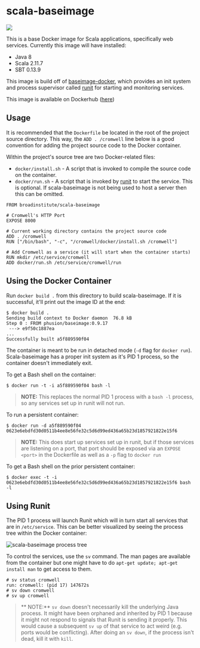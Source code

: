 # scala-baseimage

[![](http://badge-imagelayers.iron.io/broadinstitute/scala-baseimage:latest.svg)](http://imagelayers.iron.io/?images=broadinstitute/scala-baseimage:latest 'Get your own badge on imagelayers.iron.io')

This is a base Docker image for Scala applications, specifically web services.  Currently this image will have installed:

* Java 8
* Scala 2.11.7
* SBT 0.13.9

This image is build off of [baseimage-docker](http://phusion.github.io/baseimage-docker/), which provides an init system and process supervisor called [runit](http://smarden.org/runit/) for starting and monitoring services.

This image is available on Dockerhub ([here](https://registry.hub.docker.com/u/broadinstitute/scala-baseimage/))

## Usage

It is recommended that the `Dockerfile` be located in the root of the project source directory.  This way, the `ADD . /cromwell` line below is a good convention for adding the project source code to the Docker container.

Within the project's source tree are two Docker-related files:

* `docker/install.sh` - A script that is invoked to compile the source code on the container.
* `docker/run.sh` - A script that is invoked by [runit](http://smarden.org/runit/) to start the service.  This is optional.  If scala-baseimage is not being used to host a server then this can be omitted.

```
FROM broadinstitute/scala-baseimage

# Cromwell's HTTP Port
EXPOSE 8000

# Current working directory contains the project source code
ADD . /cromwell
RUN ["/bin/bash", "-c", "/cromwell/docker/install.sh /cromwell"]

# Add Cromwell as a service (it will start when the container starts)
RUN mkdir /etc/service/cromwell
ADD docker/run.sh /etc/service/cromwell/run
```

## Using the Docker Container

Run `docker build .` from this directory to build scala-baseimage.  If it is successful, it'll print out the image ID at the end:

```
$ docker build .
Sending build context to Docker daemon  76.8 kB
Step 0 : FROM phusion/baseimage:0.9.17
 ---> e9f50c1887ea
...
Successfully built a5f889590f04
```

The container is meant to be run in detached mode (`-d` flag for `docker run`).  Scala-baseimage has a proper init system as it's PID 1 process, so the container doesn't immediately exit.

To get a Bash shell on the container:

```
$ docker run -t -i a5f889590f04 bash -l
```

> **NOTE:** This replaces the normal PID 1 process with a `bash -l` process, so any services set up in runit will not run.

To run a persistent container:

```
$ docker run -d a5f889590f04
0623e6ebdfd30d0511b4ee8e56fe32c5d6d99ed436a65b23d1857921822e15f6
```

> **NOTE:** This does start up services set up in runit, but if those services are listening on a port, that port should be exposed via an `EXPOSE <port>` in the Dockerfile as well as a `-p` flag to `docker run`

To get a Bash shell on the prior persistent container:

```
$ docker exec -t -i 0623e6ebdfd30d0511b4ee8e56fe32c5d6d99ed436a65b23d1857921822e15f6 bash -l
```

## Using Runit

The PID 1 process will launch Runit which will in turn start all services that are in `/etc/service`.  This can be better visualized by seeing the process tree within the Docker container:

![scala-baseimage process tree](http://i.imgur.com/sgyIUUR.png)

To control the services, use the `sv` command.  The man pages are available from the container but one might have to do `apt-get update; apt-get install man` to get access to them.

```
# sv status cromwell
run: cromwell: (pid 17) 147672s
# sv down cromwell
# sv up cromwell
```

> ** NOTE:** `sv down` doesn't necessarily kill the underlying Java process.  It might have been orphaned and inherited by PID 1 because it might not respond to signals that Runit is sending it properly.  This would cause a subsequent `sv up` of that service to act weird (e.g. ports would be conflicting).  After doing an `sv down`, if the process isn't dead, kill it with `kill`.
